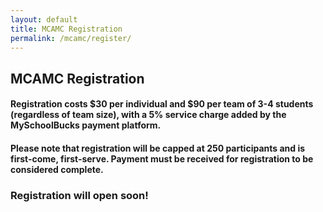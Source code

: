 ```yaml
---
layout: default
title: MCAMC Registration
permalink: /mcamc/register/
---
```

## MCAMC Registration

#### Registration costs $30 per individual and $90 per team of 3-4 students (regardless of team size), with a 5% service charge added by the MySchoolBucks payment platform.

<h4><b>Please note that registration will be capped at 250 participants and is first-come, first-serve. Payment must be received for registration to be considered complete.</b></h4>

<!--### Registration is now closed! We will be reaching out to all participants by email shortly.-->
### Registration will open soon!

<!--### I am registering as a/an...
<div style="text-align: center">
<span class="reg-choice" id="reg0" onclick="reg(0)"> ... individual. </span>
<span class="reg-choice" id="reg1" onclick="reg(1)"> ... team of 3 or 4 students. </span>
</div>
<div class="cognito">
<script src="https://www.cognitoforms.com/s/5RmzrxaElkSFbjwAX0LpWA"></script>
</div>
<script type="text/javascript">
var choiceMade = false;
function reg(type)
{
  document.getElementById("reg0").style.display = "none";
  document.getElementById("reg1").style.display = "none";
  document.getElementById("i-am-registering-as-aan").style.display = "none";
  document.getElementById("mcamc-registration").style.display = "none";
  if (!choiceMade) {
    if (type === 0) {
      Cognito.load("forms", { id: "14" });
      Cognito.resize();
    }
    if (type === 1) {
      Cognito.load("forms", { id: "13" });
      Cognito.resize();
    }
    choiceMade = true;
  }
}
</script> -->